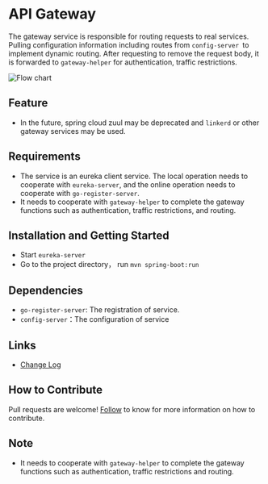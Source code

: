 # API Gateway
The gateway service is responsible for routing requests to real services. Pulling configuration information including routes from `config-server `to implement dynamic routing. After requesting to remove the request body, it is forwarded to `gateway-helper` for authentication, traffic restrictions.

![Flow chart](screenshot/flow_chart.png)

## Feature
- In the future, spring cloud zuul may be deprecated and `linkerd` or other gateway services may be used.

## Requirements
- The service is an eureka client service. The local operation needs to cooperate with `eureka-server`, and the online operation needs to cooperate with `go-register-server`.
- It needs to cooperate with `gateway-helper` to complete the gateway functions such as authentication, traffic restrictions, and routing.

## Installation and Getting Started
- Start `eureka-server`
- Go to the project directory， run `mvn spring-boot:run`

## Dependencies
- `go-register-server`:   The registration of service.
- `config-server`：The configuration of service

## Links

* [Change Log](./CHANGELOG.zh-CN.md)

## How to Contribute
Pull requests are welcome! [Follow](https://github.com/choerodon/choerodon/blob/master/CONTRIBUTING.md) to know for more information on how to contribute.


## Note
- It needs to cooperate with `gateway-helper` to complete the gateway functions such as authentication, traffic restrictions and routing.
